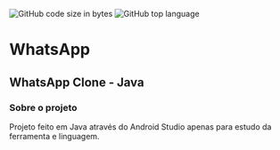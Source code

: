 ![GitHub code size in bytes](https://img.shields.io/github/languages/code-size/milena-ramiro/WhatsApp)
![GitHub top language](https://img.shields.io/github/languages/top/milena-ramiro/WhatsApp)

# WhatsApp
## WhatsApp Clone - Java

### Sobre o projeto

Projeto feito em Java através do Android Studio apenas para estudo da ferramenta e linguagem.
